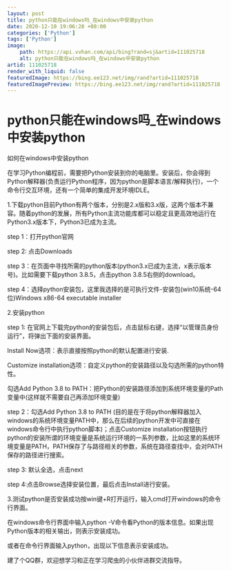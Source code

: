 ```yaml
---
layout: post
title: python只能在windows吗_在windows中安装python
date: 2020-12-10 19:06:28 +08:00
categories: ['Python']
tags: ['Python']
image:
    path: https://api.vvhan.com/api/bing?rand=sj&artid=111025718
    alt: python只能在windows吗_在windows中安装python
artid: 111025718
render_with_liquid: false
featuredImage: https://bing.ee123.net/img/rand?artid=111025718
featuredImagePreview: https://bing.ee123.net/img/rand?artid=111025718
---
```


# python只能在windows吗\_在windows中安装python

如何在windows中安装python

在学习Python编程前，需要把Python安装到你的电脑里。安装后，你会得到Python解释器(负责运行Python程序，因为python是脚本语言/解释执行)，一个命令行交互环境，还有一个简单的集成开发环境IDLE。

1.下载python目前Python有两个版本，分别是2.x版和3.x版，这两个版本不兼容。随着python的发展，所有Python主流功能库都可以稳定且更高效地运行在Python3.x版本下，Python3已成为主流。

step 1：打开python官网

step 2: 点击Downloads
![]()

step 3：在页面中寻找所需的python版本(python3.x已成为主流，x表示版本号)。比如需要下载python 3.8.5，点击python 3.8.5右侧的download。
![]()
![]()

step 4：选择python安装包，这里我选择的是可执行文件-安装包(win10系统-64位)Windows x86-64 executable installer
![]()

2.安装python

step 1: 在官网上下载完python的安装包后，点击鼠标右键，选择“以管理员身份运行”，将弹出下面的安装界面。
![]()

Install Now选项：表示直接按照python的默认配置进行安装.

Customize installation选项：自定义python的安装路径以及勾选所需的python特性。

勾选Add Python 3.8 to PATH：把Python的安装路径添加到系统环境变量的Path变量中(这样就不需要自己再添加环境变量)

step 2：勾选Add Python 3.8 to PATH (目的是在于将python解释器加入windows的系统环境变量PATH中，那么在后续的python开发中可直接在windows命令行中执行python脚本)；点击Customize installation按钮执行python的安装所谓的环境变量是系统运行环境的一系列参数，比如这里的系统环境变量是PATH，PATH保存了与路径相关的参数，系统在路径查找中，会对PATH保存的路径进行搜索。

step 3: 默认全选，点击next
![]()

step 4:点击Browse选择安装位置，最后点击Install进行安装。
![]()

3.测试python是否安装成功按win键+R打开运行，输入cmd打开windows的命令行界面。

在windows命令行界面中输入python -V命令看Python的版本信息。如果出现Python版本的相关输出，则表示安装成功。
![]()

或者在命令行界面输入python，出现以下信息表示安装成功。
![]()

建了个QQ群，欢迎想学习和正在学习爬虫的小伙伴进群交流指导。
